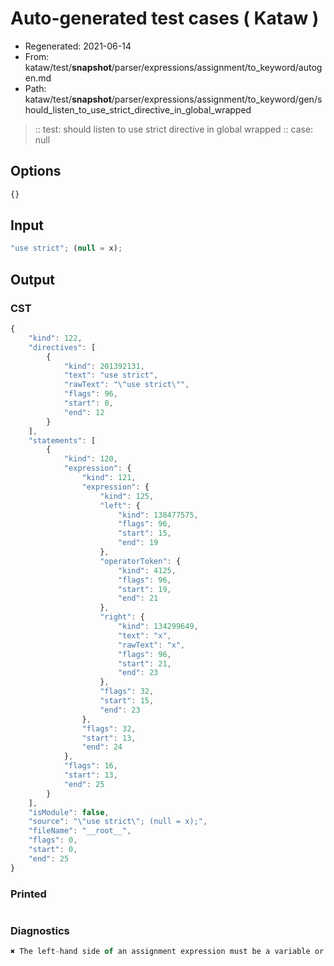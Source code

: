 # Auto-generated test cases ( Kataw )
- Regenerated: 2021-06-14
- From: kataw/test/__snapshot__/parser/expressions/assignment/to_keyword/autogen.md
- Path: kataw/test/__snapshot__/parser/expressions/assignment/to_keyword/gen/should_listen_to_use_strict_directive_in_global_wrapped
> :: test: should listen to use strict directive in global wrapped
> :: case: null
## Options

`````js
{}
`````
## Input

`````js
"use strict"; (null = x);
`````
## Output

### CST

```javascript
{
    "kind": 122,
    "directives": [
        {
            "kind": 201392131,
            "text": "use strict",
            "rawText": "\"use strict\"",
            "flags": 96,
            "start": 0,
            "end": 12
        }
    ],
    "statements": [
        {
            "kind": 120,
            "expression": {
                "kind": 121,
                "expression": {
                    "kind": 125,
                    "left": {
                        "kind": 138477575,
                        "flags": 96,
                        "start": 15,
                        "end": 19
                    },
                    "operatorToken": {
                        "kind": 4125,
                        "flags": 96,
                        "start": 19,
                        "end": 21
                    },
                    "right": {
                        "kind": 134299649,
                        "text": "x",
                        "rawText": "x",
                        "flags": 96,
                        "start": 21,
                        "end": 23
                    },
                    "flags": 32,
                    "start": 15,
                    "end": 23
                },
                "flags": 32,
                "start": 13,
                "end": 24
            },
            "flags": 16,
            "start": 13,
            "end": 25
        }
    ],
    "isModule": false,
    "source": "\"use strict\"; (null = x);",
    "fileName": "__root__",
    "flags": 0,
    "start": 0,
    "end": 25
}
```

### Printed

```javascript

```

### Diagnostics

```javascript
✖ The left-hand side of an assignment expression must be a variable or a property access - start: 19, end: 21

```

